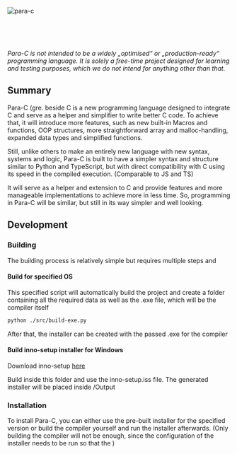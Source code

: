 ![para-c](https://socialify.git.ci/Luna-Klatzer/para-c/image?description=1&forks=1&issues=1&language=1&logo=https%3A%2F%2Fraw.githubusercontent.com%2FLuna-Klatzer%2FPara-C%2Fmain%2FPara-C.png&owner=1&pattern=Charlie%20Brown&pulls=1&stargazers=1&theme=Light)

<br>
<br>
<br>

*Para-C is not intended to be a widely „optimised“ or „production-ready“ programming language. It is solely a free-time
project designed for learning and testing purposes, which we do not intend for anything other than that.*

## Summary

Para-C (gre. beside C is a new programming language designed to integrate C and serve as a helper and simplifier to write better C code. 
To achieve that, it will introduce more features, such as  new built-in Macros and functions, OOP structures, 
more straightforward array and malloc-handling, expanded data types and simplified functions. 

Still, unlike others to make an entirely new language with new syntax, systems and logic, Para-C is built to have a simpler syntax and structure similar to Python and TypeScript, but with direct compatibility with C using its speed in the compiled execution. (Comparable to JS and TS)

It will serve as a helper and extension to C and provide features and more manageable implementations to achieve more in less time. So, programming in Para-C will be similar, but still in its way simpler and well looking.

## Development

### Building

The building process is relatively simple but requires multiple steps and 

#### Build for specified OS

This specified script will automatically build the project and create a folder containing all the required data as
well as the .exe file, which will be the compiler itself

```bash
python ./src/build-exe.py
```

After that, the installer can be created with the passed .exe for the compiler

#### Build inno-setup installer for Windows 

Download inno-setup [here](https://jrsoftware.org/download.php/is.exe)

Build inside this folder and use the inno-setup.iss file. The generated installer will be placed inside /Output

### Installation
 
To install Para-C, you can either use the pre-built installer for the specified version or build the compiler yourself and run
the installer afterwards. (Only building the compiler will not be enough, since the configuration of the installer needs
to be run so that the )
